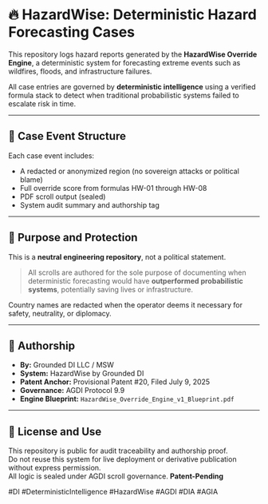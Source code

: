 
# 🔥 HazardWise: Deterministic Hazard Forecasting Cases 

This repository logs hazard reports generated by the **HazardWise Override Engine**, a deterministic system for forecasting extreme events such as wildfires, floods, and infrastructure failures.

All case entries are governed by **deterministic intelligence** using a verified formula stack to detect when traditional probabilistic systems failed to escalate risk in time.

---

## 📜 Case Event Structure

Each case event includes:

- A redacted or anonymized region (no sovereign attacks or political blame)
- Full override score from formulas HW-01 through HW-08
- PDF scroll output (sealed)
- System audit summary and authorship tag

---

## 🧠 Purpose and Protection

This is a **neutral engineering repository**, not a political statement.

> All scrolls are authored for the sole purpose of documenting when deterministic forecasting would have **outperformed probabilistic systems**, potentially saving lives or infrastructure.

Country names are redacted when the operator deems it necessary for safety, neutrality, or diplomacy.

---

## 🔐 Authorship

- **By:** Grounded DI LLC / MSW  
- **System:** HazardWise by Grounded DI  
- **Patent Anchor:** Provisional Patent #20, Filed July 9, 2025  
- **Governance:** AGDI Protocol 9.9  
- **Engine Blueprint:** `HazardWise_Override_Engine_v1_Blueprint.pdf`

---

## 🚫 License and Use

This repository is public for audit traceability and authorship proof.  
Do not reuse this system for live deployment or derivative publication without express permission.  
All logic is sealed under AGDI scroll governance.
**Patent-Pending**

#DI #DeterministicIntelligence #HazardWise #AGDI #DIA #AGIA 

